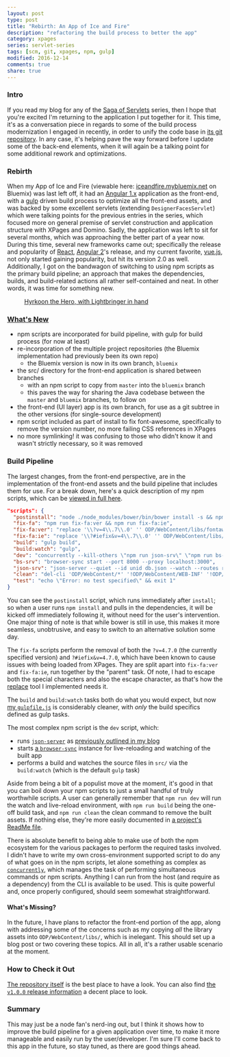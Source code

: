 ```yaml
---
layout: post
type: post
title: "Rebirth: An App of Ice and Fire"
description: "refactoring the build process to better the app"
category: xpages
series: servlet-series
tags: [scm, git, xpages, npm, gulp]
modified: 2016-12-14
comments: true
share: true
---
```


### Intro

If you read my blog for any of the [Saga of Servlets](https://edm00se.io/servlet-series/) series, then I hope that you're excited I'm returning to the application I put together for it. This time, it's as a conversation piece in regards to some of the build process modernization I engaged in recently, in order to unify the code base in [its git repository](https://github.com/edm00se/AnAppOfIceAndFire). In any case, it's helping pave the way forward before I update some of the back-end elements, when it will again be a talking point for some additional rework and optimizations.

### Rebirth

When my App of Ice and Fire (viewable here: [iceandfire.mybluemix.net](http://iceandfire.mybluemix.net) on Bluemix) was last left off, it had an [Angular 1.x](https://angularjs.org/) application as the front-end, with a [gulp](http://gulpjs.com/) driven build process to optimize all the front-end assets, and was backed by some excellent servlets (extending `DesignerFacesServlet`) which were talking points for the previous entries in the series, which focused more on general premise of servlet construction and application structure with XPages and Domino. Sadly, the application was left to sit for several months, which was approaching the better part of a year now. During this time, several new frameworks came out; specifically the release and popularity of [React](https://facebook.github.io/react/), [Angular 2](https://angular.io/)'s release, and my current favorite, [vue.js](https://vuejs.org/), not only started gaining popularity, but hit its version 2.0 as well. Additionally, I got on the bandwagon of switching to using npm scripts as the primary build pipeline; an approach that makes the dependencies, builds, and build-related actions all rather self-contained and neat. In other words, it was time for something new.

<figure class="center">
  <amp-img src="{{ site.url }}/assets/images/post_images/Hykroon_Lightbringer.jpg"
  alt="Hyrkoon the Hero, with Lightbringer in hand"
  width="1024" height="677"
  layout="responsive"></amp-img>
 <figcaption><a href="http://awoiaf.westeros.org/index.php/Lightbringer">Hyrkoon the Hero, with Lightbringer in hand</a></figcaption>
</figure>

### [What's New](https://github.com/edm00se/AnAppOfIceAndFire/releases/tag/v1.0.0)

- npm scripts are incorporated for build pipeline, with gulp for build process (for now at least)
- re-incorporation of the multiple project repositories (the Bluemix implementation had previously been its own repo)
  - the Bluemix version is now in its own branch, `bluemix`
- the src/ directory for the front-end application is shared between branches
  - with an npm script to copy from `master` into the `bluemix` branch
  - this paves the way for sharing the Java codebase between the `master` and `bluemix` branches, to follow on
- the front-end (UI layer) app is its own branch, for use as a git subtree in the other versions (for single-source development)
- npm script included as part of install to fix font-awesome, specifically to remove the version number, no more failing CSS references in XPages
- no more symlinking! it was confusing to those who didn't know it and wasn't strictly necessary, so it was removed

### Build Pipeline

The largest changes, from the front-end perspective, are in the implementation of the front-end assets and the build pipeline that includes them for use. For a break down, here's a quick description of my npm scripts, which can be [viewed in full here](https://github.com/edm00se/AnAppOfIceAndFire/blob/v1.0.0/package.json#L6-L18).

```json
"scripts": {
  "postinstall": "node ./node_modules/bower/bin/bower install -s && npm run fix-fa",
  "fix-fa": "npm run fix-fa:ver && npm run fix-fa:ie",
  "fix-fa:ver": "replace '\\?v=4\\.7\\.0' '' ODP/WebContent/libs/fontawesome/css/*.css -s",
  "fix-fa:ie": "replace '\\?#iefix&v=4\\.7\\.0' '' ODP/WebContent/libs/fontawesome/css/*.css -s",
  "build": "gulp build",
  "build:watch": "gulp",
  "dev": "concurrently --kill-others \"npm run json-srv\" \"npm run bs-srv\" \"npm run build:watch\"",
  "bs-srv": "browser-sync start --port 8000 --proxy localhost:3000",
  "json-srv": "json-server --quiet --id unid db.json --watch --routes routes.json --static ODP/WebContent/",
  "clean": "del-cli 'ODP/WebContent/*' '!ODP/WebContent/WEB-INF' '!ODP/WebContent/lib'",
  "test": "echo \"Error: no test specified\" && exit 1"
}
```

You can see the `postinstall` script, which runs immediately after `install`; so when a user runs `npm install` and pulls in the dependencies, it will be kicked off immediately following it, without need for the user's intervention. One major thing of note is that while bower is still in use, this makes it more seamless, unobtrusive, and easy to switch to an alternative solution some day.

The `fix-fa` scripts perform the removal of both the `?v=4.7.0` (the currently specified version) and `?#iefix&v=4.7.0`, which have been known to cause issues with being loaded from XPages. They are split apart into `fix-fa:ver` and `fix-fa:ie`, run together by the "parent" task. Of note, I had to escape both the special characters and also the escape character, as that's how the [replace](http://npm.im/replace) tool I implemented needs it.

The `build` and `build:watch` tasks both do what you would expect, but now [my `gulpfile.js`](https://github.com/edm00se/AnAppOfIceAndFire/blob/v1.0.0/gulpfile.js) is considerably cleaner, with _only_ the build specifics defined as gulp tasks.

The most complex npm script is the `dev` script, which:

- runs [`json-server`](http://npm.im/json-server) as [previously outlined in my blog](http://localhost:4000/front-end/alternate-front-end-development/)
- starts [a `browser-sync`](http://npm.im/browser-sync) instance for live-reloading and watching of the built app
- performs a build and watches the source files in `src/` via the `build:watch` (which is the default `gulp` task)

Aside from being a bit of a populist move at the moment, it's good in that you can boil down your npm scripts to just a small handful of truly worthwhile scripts. A user can generally remember that `npm run dev` will run the watch and live-reload environment, with `npm run build` being the one-off build task, and `npm run clean` the clean command to remove the built assets. If nothing else, they're more easily documented in [a project's ReadMe file](https://github.com/edm00se/AnAppOfIceAndFire/blob/v1.0.0/ReadMe.md#use).

There is absolute benefit to being able to make use of both the npm ecosystem for the various packages to perform the required tasks involved. I didn't have to write my own cross-environment supported script to do any of what goes on in the npm scripts, let alone something as complex as [`concurrently`](http://npm.im/concurrently), which manages the task of performing simultaneous commands or npm scripts. Anything I can run from the host (and require as a dependency) from the CLI is available to be used. This is quite powerful and, once properly configured, should seem somewhat straightforward.

#### What's Missing?

In the future, I have plans to refactor the front-end portion of the app, along with addressing some of the concerns such as my copying _all_ the library assets into `ODP/WebContent/libs/`, which is inelegant. This should set up a blog post or two covering these topics. All in all, it's a rather usable scenario at the moment.

### How to Check it Out

[The repository itself](https://github.com/edm00se/AnAppOfIceAndFire) is the best place to have a look. You can also find [the `v1.0.0` release information](https://github.com/edm00se/AnAppOfIceAndFire/releases/tag/v1.0.0) a decent place to look.

### Summary

This may just be a node fan's nerd-ing out, but I think it shows how to improve the build pipeline for a given application over time, to make it more manageable and easily run by the user/developer. I'm sure I'll come back to this app in the future, so stay tuned, as there are good things ahead.
